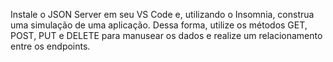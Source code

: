 Instale o JSON Server em seu VS Code e, utilizando o Insomnia, construa uma simulação de uma aplicação.
Dessa forma, utilize os métodos GET, POST, PUT e DELETE para manusear os dados e realize um relacionamento entre os endpoints.